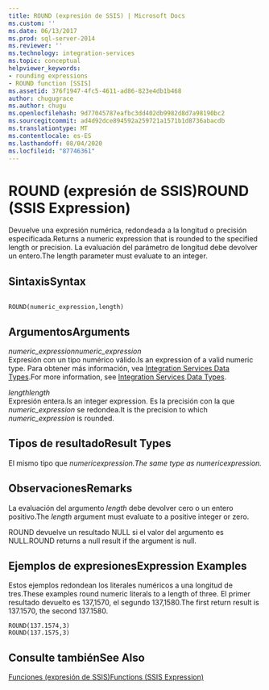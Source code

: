 ```yaml
---
title: ROUND (expresión de SSIS) | Microsoft Docs
ms.custom: ''
ms.date: 06/13/2017
ms.prod: sql-server-2014
ms.reviewer: ''
ms.technology: integration-services
ms.topic: conceptual
helpviewer_keywords:
- rounding expressions
- ROUND function [SSIS]
ms.assetid: 376f1947-4fc5-4611-ad86-823e4db1b468
author: chugugrace
ms.author: chugu
ms.openlocfilehash: 9d77045787eafbc3dd402db9982d8d7a98190bc2
ms.sourcegitcommit: ad4d92dce894592a259721a1571b1d8736abacdb
ms.translationtype: MT
ms.contentlocale: es-ES
ms.lasthandoff: 08/04/2020
ms.locfileid: "87746361"
---
```

# <a name="round-ssis-expression"></a><span data-ttu-id="43ef6-102">ROUND (expresión de SSIS)</span><span class="sxs-lookup"><span data-stu-id="43ef6-102">ROUND (SSIS Expression)</span></span>
  <span data-ttu-id="43ef6-103">Devuelve una expresión numérica, redondeada a la longitud o precisión especificada.</span><span class="sxs-lookup"><span data-stu-id="43ef6-103">Returns a numeric expression that is rounded to the specified length or precision.</span></span> <span data-ttu-id="43ef6-104">La evaluación del parámetro de longitud debe devolver un entero.</span><span class="sxs-lookup"><span data-stu-id="43ef6-104">The length parameter must evaluate to an integer.</span></span>  
  
## <a name="syntax"></a><span data-ttu-id="43ef6-105">Sintaxis</span><span class="sxs-lookup"><span data-stu-id="43ef6-105">Syntax</span></span>  
  
```  
  
ROUND(numeric_expression,length)  
```  
  
## <a name="arguments"></a><span data-ttu-id="43ef6-106">Argumentos</span><span class="sxs-lookup"><span data-stu-id="43ef6-106">Arguments</span></span>  
 <span data-ttu-id="43ef6-107">*numeric_expression*</span><span class="sxs-lookup"><span data-stu-id="43ef6-107">*numeric_expression*</span></span>  
 <span data-ttu-id="43ef6-108">Expresión con un tipo numérico válido.</span><span class="sxs-lookup"><span data-stu-id="43ef6-108">Is an expression of a valid numeric type.</span></span> <span data-ttu-id="43ef6-109">Para obtener más información, vea [Integration Services Data Types](../data-flow/integration-services-data-types.md).</span><span class="sxs-lookup"><span data-stu-id="43ef6-109">For more information, see [Integration Services Data Types](../data-flow/integration-services-data-types.md).</span></span>  
  
 <span data-ttu-id="43ef6-110">*length*</span><span class="sxs-lookup"><span data-stu-id="43ef6-110">*length*</span></span>  
 <span data-ttu-id="43ef6-111">Expresión entera.</span><span class="sxs-lookup"><span data-stu-id="43ef6-111">Is an integer expression.</span></span> <span data-ttu-id="43ef6-112">Es la precisión con la que *numeric_expression* se redondea.</span><span class="sxs-lookup"><span data-stu-id="43ef6-112">It is the precision to which *numeric_expression* is rounded.</span></span>  
  
## <a name="result-types"></a><span data-ttu-id="43ef6-113">Tipos de resultado</span><span class="sxs-lookup"><span data-stu-id="43ef6-113">Result Types</span></span>  
 <span data-ttu-id="43ef6-114">El mismo tipo que *numeric*_*expression*.</span><span class="sxs-lookup"><span data-stu-id="43ef6-114">The same type as *numeric*_*expression.*</span></span>  
  
## <a name="remarks"></a><span data-ttu-id="43ef6-115">Observaciones</span><span class="sxs-lookup"><span data-stu-id="43ef6-115">Remarks</span></span>  
 <span data-ttu-id="43ef6-116">La evaluación del argumento *length* debe devolver cero o un entero positivo.</span><span class="sxs-lookup"><span data-stu-id="43ef6-116">The *length* argument must evaluate to a positive integer or zero.</span></span>  
  
 <span data-ttu-id="43ef6-117">ROUND devuelve un resultado NULL si el valor del argumento es NULL.</span><span class="sxs-lookup"><span data-stu-id="43ef6-117">ROUND returns a null result if the argument is null.</span></span>  
  
## <a name="expression-examples"></a><span data-ttu-id="43ef6-118">Ejemplos de expresiones</span><span class="sxs-lookup"><span data-stu-id="43ef6-118">Expression Examples</span></span>  
 <span data-ttu-id="43ef6-119">Estos ejemplos redondean los literales numéricos a una longitud de tres.</span><span class="sxs-lookup"><span data-stu-id="43ef6-119">These examples round numeric literals to a length of three.</span></span> <span data-ttu-id="43ef6-120">El primer resultado devuelto es 137,1570, el segundo 137,1580.</span><span class="sxs-lookup"><span data-stu-id="43ef6-120">The first return result is 137.1570, the second 137.1580.</span></span>  
  
```  
ROUND(137.1574,3)  
ROUND(137.1575,3)  
```  
  
## <a name="see-also"></a><span data-ttu-id="43ef6-121">Consulte también</span><span class="sxs-lookup"><span data-stu-id="43ef6-121">See Also</span></span>  
 [<span data-ttu-id="43ef6-122">Funciones &#40;expresión de SSIS&#41;</span><span class="sxs-lookup"><span data-stu-id="43ef6-122">Functions &#40;SSIS Expression&#41;</span></span>](functions-ssis-expression.md)  
  
  
